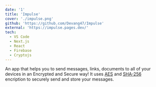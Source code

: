 ```yaml
---
date: '1'
title: 'Impulse'
cover: './impulse.png'
github: 'https://github.com/Devang47/Impulse'
external: 'https://impulse.pages.dev/'
tech:
  - VS Code
  - Next.js
  - React
  - Firebase
  - Cryptojs
---
```


An app that helps you to send messages, links, documents to all of your devices in an Encrypted and Secure way! It uses [AES](#) and [SHA-256](#) encription to securely send and store your messages.
